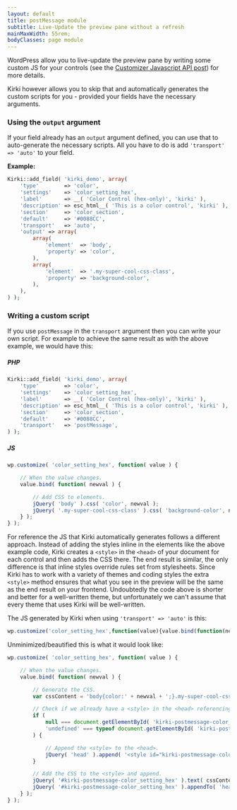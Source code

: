 ```yaml
---
layout: default
title: postMessage module
subtitle: Live-Update the preview pane without a refresh
mainMaxWidth: 55rem;
bodyClasses: page module
---
```


WordPress allow you to live-update the preview pane by writing some custom JS for your controls (see the [Customizer Javascript API post](https://developer.wordpress.org/themes/customize-api/the-customizer-javascript-api/#preview-js-and-controls-js)) for more details.

Kirki however allows you to skip that and automatically generates the custom scripts for you - provided your fields have the necessary arguments.

### Using the `output` argument

If your field already has an `output` argument defined, you can use that to auto-generate the necessary scripts. All you have to do is add `'transport' => 'auto'` to your field.

**Example:**

```php
Kirki::add_field( 'kirki_demo', array(
	'type'        => 'color',
	'settings'    => 'color_setting_hex',
	'label'       => __( 'Color Control (hex-only)', 'kirki' ),
	'description' => esc_html__( 'This is a color control', 'kirki' ),
	'section'     => 'color_section',
	'default'     => '#0088CC',
	'transport'   => 'auto',
	'output' => array(
		array(
			'element'  => 'body',
			'property' => 'color',
		),
		array(
			'element'  => '.my-super-cool-css-class',
			'property' => 'background-color',
		),
	),
) );
```

### Writing a custom script

If you use `postMessage` in the `transport` argument then you can write your own script. For example to achieve the same result as with the above example, we would have this:

##### PHP
```php
Kirki::add_field( 'kirki_demo', array(
	'type'        => 'color',
	'settings'    => 'color_setting_hex',
	'label'       => __( 'Color Control (hex-only)', 'kirki' ),
	'description' => esc_html__( 'This is a color control', 'kirki' ),
	'section'     => 'color_section',
	'default'     => '#0088CC',
	'transport'   => 'postMessage',
) );
```

##### JS

```js
wp.customize( 'color_setting_hex', function( value ) {

	// When the value changes.
	value.bind( function( newval ) {

		// Add CSS to elements.
		jQuery( 'body' ).css( 'color', newval );
		jQuery( '.my-super-cool-css-class' ).css( 'background-color', newval );
	} );
} );
```

For reference the JS that Kirki automatically generates follows a different approach.
Instead of adding the styles inline in the elements like the above example code, Kirki creates a `<style>` in the `<head>` of your document for each control and then adds the CSS there.
The end result is similar, the only difference is that inline styles override rules set from stylesheets.
Since Kirki has to work with a variety of themes and coding styles the extra `<style>` method ensures that what you see in the preview will be the same as the end result on your frontend. Undoubtedly the code above is shorter and better for a well-written theme, but unfortunately we can't assume that every theme that uses Kirki will be well-written.

The JS generated by Kirki when using `'transport' => 'auto'` is this:

```js
wp.customize('color_setting_hex',function(value){value.bind(function(newval){if(null===document.getElementById('kirki-postmessage-color_setting_hex')||'undefined'===typeof document.getElementById('kirki-postmessage-color_setting_hex')){jQuery('head').append('<style id="kirki-postmessage-color_setting_hex"></style>');}newval0=newval;newval1=newval;var cssContent='body{color:'+newval0+';}.my-super-cool-css-class{background-color:'+newval1+';}';jQuery('#kirki-postmessage-color_setting_hex').text(cssContent);jQuery('#kirki-postmessage-color_setting_hex').appendTo('head');});});
```

Unminimized/beautified this is what it would look like:

```js
wp.customize( 'color_setting_hex', function( value ) {

	// When the value changes.
	value.bind( function( newval ) {

		// Generate the CSS.
		var cssContent = 'body{color:' + newval + ';}.my-super-cool-css-class{background-color:' + newval + ';}';

		// Check if we already have a <style> in the <head> referencing this control.
		if (
			null === document.getElementById( 'kirki-postmessage-color_setting_hex' ) ||
			'undefined' === typeof document.getElementById( 'kirki-postmessage-color_setting_hex' )
		) {

			// Append the <style> to the <head>.
			jQuery( 'head' ).append( '<style id="kirki-postmessage-color_setting_hex"></style>' );
		}

		// Add the CSS to the <style> and append.
		jQuery( '#kirki-postmessage-color_setting_hex' ).text( cssContent );
		jQuery( '#kirki-postmessage-color_setting_hex' ).appendTo( 'head' );
	} );
} );
```
